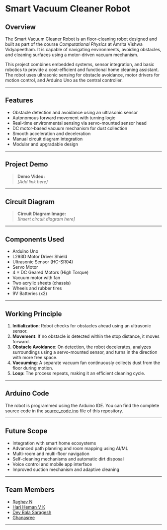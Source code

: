 # Smart Vacuum Cleaner Robot

## Overview

The Smart Vacuum Cleaner Robot is an floor-cleaning robot designed and built as part of the course *Computational Physics* at Amrita Vishwa Vidyapeetham. It is capable of navigating environments, avoiding obstacles, and cleaning surfaces using a motor-driven vacuum mechanism.

This project combines embedded systems, sensor integration, and basic robotics to provide a cost-efficient and functional home cleaning assistant. The robot uses ultrasonic sensing for obstacle avoidance, motor drivers for motion control, and Arduino Uno as the central controller.

---

## Features

- Obstacle detection and avoidance using an ultrasonic sensor
- Autonomous forward movement with turning logic
- Real-time environmental sensing via servo-mounted sensor head
- DC motor-based vacuum mechanism for dust collection
- Smooth acceleration and deceleration
- Manual circuit diagram integration
- Modular and upgradable design

---

## Project Demo

> **Demo Video:**  
> *[Add link here]*

---

## Circuit Diagram

> **Circuit Diagram Image:**  
> *[Insert circuit diagram here]*

---

## Components Used

- Arduino Uno
- L293D Motor Driver Shield
- Ultrasonic Sensor (HC-SR04)
- Servo Motor
- 4 × DC Geared Motors (High Torque)
- Vacuum motor with fan
- Two acrylic sheets (chassis)
- Wheels and rubber tires
- 9V Batteries (x2)

---

## Working Principle

1. **Initialization**: Robot checks for obstacles ahead using an ultrasonic sensor.
2. **Movement**: If no obstacle is detected within the stop distance, it moves forward.
3. **Obstacle Avoidance**: On detection, the robot decelerates, analyzes surroundings using a servo-mounted sensor, and turns in the direction with more free space.
4. **Vacuuming**: A separate vacuum fan continuously collects dust from the floor during motion.
5. **Loop**: The process repeats, making it an efficient cleaning cycle.

---

## Arduino Code

The robot is programmed using the Arduino IDE. You can find the complete source code in the [source_code.ino](source_code.ino) file of this repository.

---

## Future Scope

- Integration with smart home ecosystems
- Advanced path planning and room mapping using AI/ML
- Multi-room and multi-floor navigation
- Self-cleaning mechanisms and automatic dirt disposal
- Voice control and mobile app interface
- Improved suction mechanism and adaptive cleaning

---

## Team Members
- [Raghav N](https://github.com/Rag-795)
- [Hari Heman V K](https://github.com/HXMAN76)
- [Dev Bala Saragesh](https://github.com/dbsaragesh-bs)
- [Ghanasree](https://github.com/Ghanasree-S)
---
